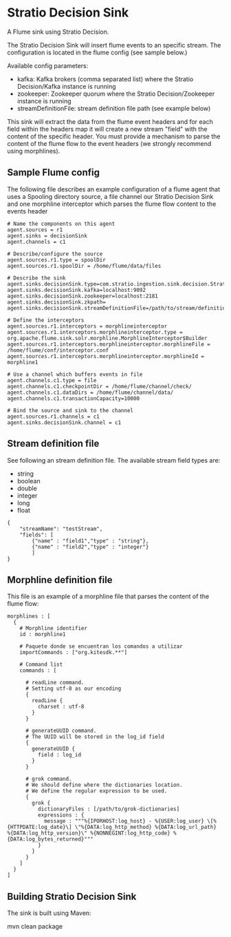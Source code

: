Stratio Decision Sink
==============================

A Flume sink using Stratio Decision.

The Stratio Decision Sink will insert flume events to an specific stream. The configuration is located in the flume config (see sample below.)

Available config parameters:

- kafka: Kafka brokers (comma separated list) where the Stratio Decision/Kafka instance is running
- zookeeper: Zookeeper quorum where the Stratio Decision/Zookeeper instance is running
- streamDefinitionFile: stream definition file path (see example below)

This sink will extract the data from the flume event headers and for each field within the headers map it will create a new stream "field" with the content of the specific header. You must provide a mechanism to parse the content of the flume flow to the event headers (we strongly recommend using morphlines).


Sample Flume config
-------------------

The following file describes an example configuration of a flume agent that uses a Spooling directory source, a file channel our Stratio Decision Sink and one morphline interceptor which parses the flume flow content to the events header

```properties
# Name the components on this agent
agent.sources = r1
agent.sinks = decisionSink
agent.channels = c1

# Describe/configure the source
agent.sources.r1.type = spoolDir
agent.sources.r1.spoolDir = /home/flume/data/files

# Describe the sink
agent.sinks.decisionSink.type=com.stratio.ingestion.sink.decision.StratioDecisionSink
agent.sinks.decisionSink.kafka=localhost:9092
agent.sinks.decisionSink.zookeeper=localhost:2181
agent.sinks.decisionSink.zkpath=
agent.sinks.decisionSink.streamDefinitionFile=/path/to/stream/definition/file/stream.conf

# Define the interceptors
agent.sources.r1.interceptors = morphlineinterceptor
agent.sources.r1.interceptors.morphlineinterceptor.type = org.apache.flume.sink.solr.morphline.MorphlineInterceptor$Builder
agent.sources.r1.interceptors.morphlineinterceptor.morphlineFile = /home/flume/conf/interceptor.conf
agent.sources.r1.interceptors.morphlineinterceptor.morphlineId = morphline1

# Use a channel which buffers events in file
agent.channels.c1.type = file
agent.channels.c1.checkpointDir = /home/flume/channel/check/
agent.channels.c1.dataDirs = /home/flume/channel/data/
agent.channels.c1.transactionCapacity=10000

# Bind the source and sink to the channel
agent.sources.r1.channels = c1
agent.sinks.decisionSink.channel = c1

```

Stream definition file
----------------------

See following an stream definition file. The available stream field types are:

   - string
   - boolean
   - double
   - integer
   - long
   - float

```
{
    "streamName": "testStream",
    "fields": [
        {"name" : "field1","type" : "string"},
        {"name" : "field2","type" : "integer"}
        ]
}
```

Morphline definition file
------------------------

This file is an example of a morphline file that parses the content of the flume flow:

```
morphlines : [
  {
    # Morphline identifier
    id : morphline1

    # Paquete donde se encuentran los comandos a utilizar
    importCommands : ["org.kitesdk.**"]

    # Command list
    commands : [

      # readLine command.
      # Setting utf-8 as our encoding
      {
        readLine {
          charset : utf-8
        }
      }

      # generateUUID command.
      # The UUID will be stored in the log_id field
      {
        generateUUID {
          field : log_id
        }
      }

      # grok command.
      # We should define where the dictionaries location.
      # We define the regular expression to be used.
      {
        grok {
          dictionaryFiles : [/path/to/grok-dictionaries]
          expressions : {
            message : """%{IPORHOST:log_host} - %{USER:log_user} \[%{HTTPDATE:log_date}\] \"%{DATA:log_http_method} %{DATA:log_url_path}                             %{DATA:log_http_version}\" %{NONNEGINT:log_http_code} %{DATA:log_bytes_returned}"""
          }
        }
      }
    ]
  }
]
```

Building Stratio Decision Sink
------------------------------

The sink is built using Maven:

mvn clean package
